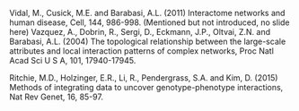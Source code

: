 Vidal, M., Cusick, M.E. and Barabasi, A.L. (2011) Interactome networks and human disease, Cell, 144, 986-998. (Mentioned but not introduced, no slide here)
Vazquez, A., Dobrin, R., Sergi, D., Eckmann, J.P., Oltvai, Z.N. and Barabasi, A.L. (2004) The topological relationship between the large-scale attributes and local interaction patterns of complex networks, Proc Natl Acad Sci U S A, 101, 17940-17945.

Ritchie, M.D., Holzinger, E.R., Li, R., Pendergrass, S.A. and Kim, D. (2015) Methods of integrating data to uncover genotype-phenotype interactions, Nat Rev Genet, 16, 85-97.
